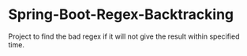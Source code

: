 # Spring-Boot-Regex-Backtracking
Project to find the bad regex if it will not give the result within specified time.
